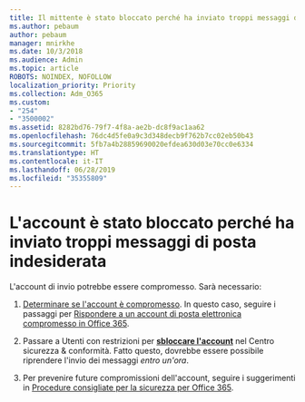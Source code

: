 ```yaml
---
title: Il mittente è stato bloccato perché ha inviato troppi messaggi di posta indesiderata
ms.author: pebaum
author: pebaum
manager: mnirkhe
ms.date: 10/3/2018
ms.audience: Admin
ms.topic: article
ROBOTS: NOINDEX, NOFOLLOW
localization_priority: Priority
ms.collection: Adm_O365
ms.custom:
- "254"
- "3500002"
ms.assetid: 8282bd76-79f7-4f8a-ae2b-dc8f9ac1aa62
ms.openlocfilehash: 76dc4d5fe0a9c3d348decb9f762b7cc02eb50b43
ms.sourcegitcommit: 5fb7a4b28859690020efdea630d03e70cc0e6334
ms.translationtype: HT
ms.contentlocale: it-IT
ms.lasthandoff: 06/28/2019
ms.locfileid: "35355809"
---
```

# <a name="account-is-blocked-for-sending-too-much-spam"></a>L'account è stato bloccato perché ha inviato troppi messaggi di posta indesiderata

L'account di invio potrebbe essere compromesso. Sarà necessario:
  
1. [Determinare se l'account è compromesso](https://support.microsoft.com/help/2551603/how-to-determine-whether-your-office-365-account-has-been-compromised). In questo caso, seguire i passaggi per [Rispondere a un account di posta elettronica compromesso in Office 365](https://docs.microsoft.com/office365/securitycompliance/responding-to-a-compromised-email-account).

2. Passare a Utenti con restrizioni per **[sbloccare l'account](https://protection.office.com/?hash=/restrictedusers)** nel Centro sicurezza &amp; conformità. Fatto questo, dovrebbe essere possibile riprendere l'invio dei messaggi *entro un'ora*.

3. Per prevenire future compromissioni dell'account, seguire i suggerimenti in [Procedure consigliate per la sicurezza per Office 365](https://support.office.com/article/9295e396-e53d-49b9-ae9b-0b5828cdedc3.aspx).
  